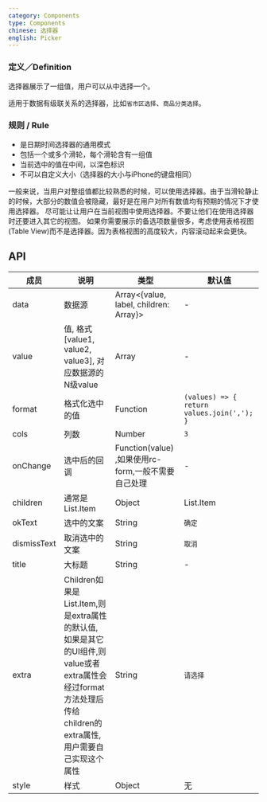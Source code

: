```yaml
---
category: Components
type: Components
chinese: 选择器
english: Picker
---
```


### 定义／Definition
选择器展示了一组值，用户可以从中选择一个。

适用于数据有级联关系的选择器，比如`省市区选择`、`商品分类选择`。

### 规则 / Rule
- 是日期时间选择器的通用模式
- 包括一个或多个滑轮，每个滑轮含有一组值
- 当前选中的值在中间，以深色标识
- 不可以自定义大小（选择器的大小与iPhone的键盘相同）

一般来说，当用户对整组值都比较熟悉的时候，可以使用选择器。由于当滑轮静止的时候，大部分的数值会被隐藏，最好是在用户对所有数值均有预期的情况下才使用选择器。
尽可能让让用户在当前视图中使用选择器。不要让他们在使用选择器时还要进入其它的视图。
如果你需要展示的备选项数量很多，考虑使用表格视图(Table View)而不是选择器。因为表格视图的高度较大，内容滚动起来会更快。


## API

| 成员        | 说明           | 类型            | 默认值       |
|------------|----------------|--------------------|--------------|
| data    | 数据源        | Array<{value, label, children: Array}> |   -  |
| value   | 值, 格式[value1, value2, value3], 对应数据源的N级value    | Array  | - |
| format  | 格式化选中的值  | Function | `(values) => { return values.join(','); } ` |
| cols    | 列数        | Number |  `3`  |
| onChange | 选中后的回调   | Function(value) ,如果使用rc-form,一般不需要自己处理| - |
| children| 通常是List.Item | Object |  List.Item  |
| okText  | 选中的文案 | String |  `确定`  |
| dismissText  | 取消选中的文案 | String |  `取消`  |
| title  | 大标题 | String | - |
| extra   | Children如果是List.Item,则是extra属性的默认值, 如果是其它的UI组件,则value或者extra属性会经过format方法处理后传给children的extra属性,用户需要自己实现这个属性 | String |  `请选择`  |
| style   | 样式 | Object |  无  |
